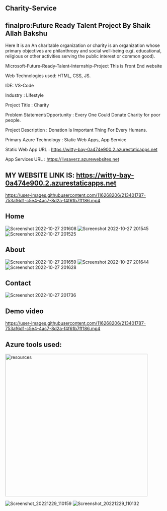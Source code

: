 ## Charity-Service

## finalpro:Future Ready Talent Project By Shaik Allah Bakshu 
Here It is an An charitable organization or charity is an organization whose primary objectives are philanthropy and social well-being e.g(. educational, religious or other activities serving the public interest or common good).

Microsoft-Future-Ready-Talent-Internship-Project This is Front End website

Web Technologies used: HTML, CSS, JS.

IDE: VS-Code

Industry : Lifestyle

Project Title : Charity

Problem Statement/Opportunity : Every One Could Donate Charity for poor people.

Project Description : Donation Is Important Thing For Every Humans.

Primary Azure Technology : Static Web Apps, App Service

Static Web App URL : https://witty-bay-0a474e900.2.azurestaticapps.net

App Services URL : https://livsaverz.azurewebsites.net

## MY WEBSITE LINK IS: https://witty-bay-0a474e900.2.azurestaticapps.net

https://user-images.githubusercontent.com/116268206/213401787-753af6d1-c5e4-4ac7-8d2a-f4f61b7ff186.mp4

## Home
![Screenshot 2022-10-27 201608](https://user-images.githubusercontent.com/116268206/198322006-c52fa0b1-6b0f-4de0-9c0f-bbe5225c215a.jpg)
![Screenshot 2022-10-27 201545](https://user-images.githubusercontent.com/116268206/198322017-0299b349-152f-484e-b19f-e5cec323c69e.jpg)
![Screenshot 2022-10-27 201525](https://user-images.githubusercontent.com/116268206/198322025-c793e8f6-74a6-43a2-b189-0accc6440cdc.jpg)

## About
![Screenshot 2022-10-27 201659](https://user-images.githubusercontent.com/116268206/198322199-ef41df98-337e-4f28-b76f-6187de88f87c.jpg)
![Screenshot 2022-10-27 201644](https://user-images.githubusercontent.com/116268206/198322215-c4bafc85-6543-4dd2-872e-d2df7b9f20ca.jpg)
![Screenshot 2022-10-27 201628](https://user-images.githubusercontent.com/116268206/198322220-8156069b-5f55-403f-8c00-ff64d3ac47df.jpg)

## Contact
![Screenshot 2022-10-27 201736](https://user-images.githubusercontent.com/116268206/198322311-ffb2feb6-ed23-4d16-bc5d-d6c147313b06.jpg)

## Demo video
https://user-images.githubusercontent.com/116268206/213401787-753af6d1-c5e4-4ac7-8d2a-f4f61b7ff186.mp4

## Azure tools used:
<img width="452" alt="resources" src="https://user-images.githubusercontent.com/116268206/201050759-305d4198-6768-4464-844e-b7f701b364e0.png">

![Screenshot_20221229_110159](https://user-images.githubusercontent.com/116268206/209907491-1fedbe16-c40a-41fd-916e-1c22aaa250d4.png)
![Screenshot_20221229_110132](https://user-images.githubusercontent.com/116268206/209907493-fb48e22d-c236-4f72-b569-fe6d0dcd7b6e.png)
